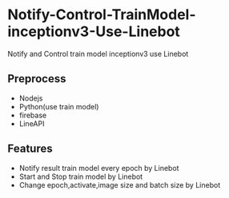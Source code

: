 # Notify-Control-TrainModel-inceptionv3-Use-Linebot
Notify and Control train model inceptionv3 use Linebot 

## Preprocess
   - Nodejs
   - Python(use train model)
   - firebase
   - LineAPI
   
## Features
   - Notify result train model every epoch by Linebot
   - Start and Stop train model by Linebot
   - Change epoch,activate,image size and batch size by Linebot
